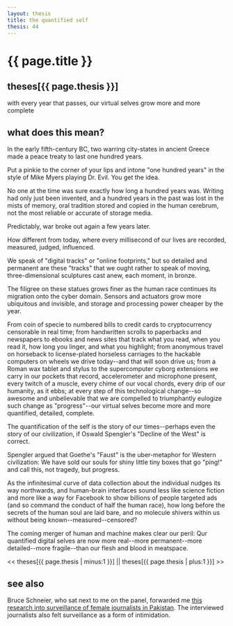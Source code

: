 ```yaml
---
layout: thesis
title: the quantified self
thesis: 44
---
```


<h1 id="html">{{ page.title }}</h1>

<h2 id="html">theses[{{ page.thesis }}]</h2>

with every year that passes, our virtual selves grow more and more complete

<h2 id="html">what does this mean?</h2>

In the early fifth-century BC, two warring city-states in ancient Greece made a peace treaty to last one hundred years.

Put a pinkie to the corner of your lips and intone "one hundred years" in the style of Mike Myers playing Dr. Evil. You get the idea.

No one at the time was sure exactly how long a hundred years was. Writing had only just been invented, and a hundred years in the past was lost in the mists of memory, oral tradition stored and copied in the human cerebrum, not the most reliable or accurate of storage media.

Predictably, war broke out again a few years later.

How different from today, where every millisecond of our lives are recorded, measured, judged, influenced.

We speak of "digital tracks" or "online footprints," but so detailed and permanent are these "tracks" that we ought rather to speak of moving, three-dimensional sculptures cast anew, each moment, in bronze.

The filigree on these statues grows finer as the human race continues its migration onto the cyber domain. Sensors and actuators grow more ubiquitous and invisible, and storage and processing power cheaper by the year.

From coin of specie to numbered bills to credit cards to cryptocurrency censorable in real time; from handwritten scrolls to paperbacks and newspapers to ebooks and news sites that track what you read, when you read it, how long you linger, and what you highlight; from anonymous travel on horseback to license-plated horseless carriages to the hackable computers on wheels we drive today--and that will soon drive us; from a Roman wax tablet and stylus to the supercomputer cyborg extensions we carry in our pockets that record, accelerometer and microphone present, every twitch of a muscle, every chime of our vocal chords, every drip of our humanity, as it ebbs; at every step of this technological change--so awesome and unbelievable that we are compelled to triumphantly eulogize such change as "progress"--our virtual selves become more and more quantified, detailed, complete.

The quantification of the self is the story of our times--perhaps even the story of our civilization, if Oswald Spengler's "Decline of the West" is correct.

Spengler argued that Goethe's "Faust" is the uber-metaphor for Western civilization: We have sold our souls for shiny little tiny boxes that go "ping!" and call this, not tragedy, but progress.

As the infinitesimal curve of data collection about the individual nudges its way northwards, and human-brain interfaces sound less like science fiction and more like a way for Facebook to show billions of people targeted ads (and so command the conduct of half the human race), how long before the secrets of the human soul are laid bare, and no molecule shivers within us without being known--measured--censored?

The coming merger of human and machine makes clear our peril: Qur quantified digital selves are now more real--more permanent--more detailed--more fragile--than our flesh and blood in meatspace.

\<\< theses[{{ page.thesis | minus:1 }}]  ||  theses[{{ page.thesis | plus:1 }}] \>\>

<h2 id="html">see also</h2>

Bruce Schneier, who sat next to me on the panel, forwarded me [this research into surveillance of female journalists in Pakistan](http://digitalrightsfoundation.pk/wp-content/uploads/2017/02/Surveillance-of-Female-Journalists-in-Pakistan-1.pdf). The interviewed journalists also felt surveillance as a form of intimidation.

